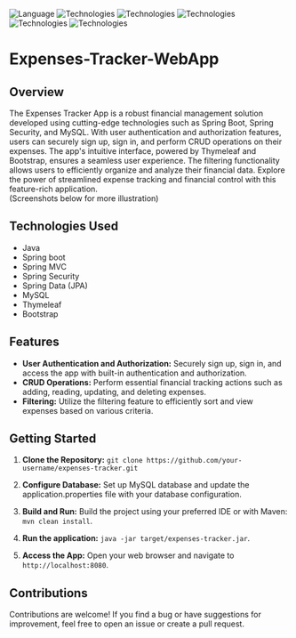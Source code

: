 ![Language](https://img.shields.io/badge/language-Java%20-blue.svg)
![Technologies](https://img.shields.io/badge/technologies-Spring_boot%20-green.svg)
![Technologies](https://img.shields.io/badge/technologies-Spring_MVC%20-green.svg)
![Technologies](https://img.shields.io/badge/technologies-Spring_Security%20-green.svg)
![Technologies](https://img.shields.io/badge/technologies-Spring_Data_jpa%20-green.svg)
![Technologies](https://img.shields.io/badge/technologies-Thymeleaf_&_Bootstrap%20-purple.svg)

# Expenses-Tracker-WebApp
## Overview
The Expenses Tracker App is a robust financial management solution developed using cutting-edge technologies such as Spring Boot, Spring Security, and MySQL. With user authentication and authorization features, users can securely sign up, sign in, and perform CRUD operations on their expenses. The app's intuitive interface, powered by Thymeleaf and Bootstrap, ensures a seamless user experience. The filtering functionality allows users to efficiently organize and analyze their financial data. Explore the power of streamlined expense tracking and financial control with this feature-rich application.<br> (Screenshots below for more illustration)

## Technologies Used
- Java
- Spring boot
- Spring MVC
- Spring Security
- Spring Data (JPA)
- MySQL
- Thymeleaf
- Bootstrap

## Features
- **User Authentication and Authorization:** Securely sign up, sign in, and access the app with built-in authentication and authorization.
- **CRUD Operations:** Perform essential financial tracking actions such as adding, reading, updating, and deleting expenses.
- **Filtering:** Utilize the filtering feature to efficiently sort and view expenses based on various criteria.

## Getting Started
1. **Clone the Repository:**
`git clone https://github.com/your-username/expenses-tracker.git`

2. **Configure Database:**
Set up MySQL database and update the application.properties file with your database configuration.

3. **Build and Run:**
Build the project using your preferred IDE or with Maven:
`mvn clean install`.

4. **Run the application:**
`java -jar target/expenses-tracker.jar`.

5. **Access the App:**
Open your web browser and navigate to `http://localhost:8080`.

## Contributions
Contributions are welcome! If you find a bug or have suggestions for improvement, feel free to open an issue or create a pull request.



